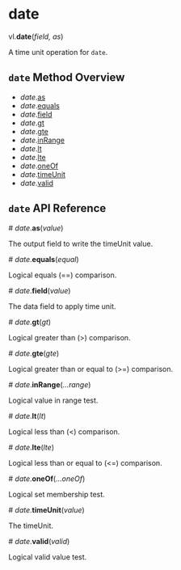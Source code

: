 # date

vl.<b>date</b>(<em>field, as</em>)

A time unit operation for <code>date</code>.

## <code>date</code> Method Overview

* <em>date</em>.<a href="#as">as</a>
* <em>date</em>.<a href="#equals">equals</a>
* <em>date</em>.<a href="#field">field</a>
* <em>date</em>.<a href="#gt">gt</a>
* <em>date</em>.<a href="#gte">gte</a>
* <em>date</em>.<a href="#inRange">inRange</a>
* <em>date</em>.<a href="#lt">lt</a>
* <em>date</em>.<a href="#lte">lte</a>
* <em>date</em>.<a href="#oneOf">oneOf</a>
* <em>date</em>.<a href="#timeUnit">timeUnit</a>
* <em>date</em>.<a href="#valid">valid</a>

## <code>date</code> API Reference

<a name="as">#</a>
<em>date</em>.<b>as</b>(<em>value</em>)

The output field to write the timeUnit value.

<a name="equals">#</a>
<em>date</em>.<b>equals</b>(<em>equal</em>)

Logical equals (==) comparison.

<a name="field">#</a>
<em>date</em>.<b>field</b>(<em>value</em>)

The data field to apply time unit.

<a name="gt">#</a>
<em>date</em>.<b>gt</b>(<em>gt</em>)

Logical greater than (>) comparison.

<a name="gte">#</a>
<em>date</em>.<b>gte</b>(<em>gte</em>)

Logical greater than or equal to (>=) comparison.

<a name="inRange">#</a>
<em>date</em>.<b>inRange</b>(<em>...range</em>)

Logical value in range test.

<a name="lt">#</a>
<em>date</em>.<b>lt</b>(<em>lt</em>)

Logical less than (<) comparison.

<a name="lte">#</a>
<em>date</em>.<b>lte</b>(<em>lte</em>)

Logical less than or equal to (<=) comparison.

<a name="oneOf">#</a>
<em>date</em>.<b>oneOf</b>(<em>...oneOf</em>)

Logical set membership test.

<a name="timeUnit">#</a>
<em>date</em>.<b>timeUnit</b>(<em>value</em>)

The timeUnit.

<a name="valid">#</a>
<em>date</em>.<b>valid</b>(<em>valid</em>)

Logical valid value test.

